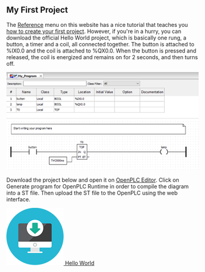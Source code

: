 
## My First Project

The [Reference](/reference/current) menu on this website has a nice tutorial that
teaches you [how to create your first project](/reference-your-first-project).
However, if you're in a hurry, you can download the official Hello World
project, which is basically one rung, a button, a timer and a coil, all
connected together. The button is attached to %IX0.0 and the coil is attached
to %QX0.0. When the button is pressed and released, the coil is energized and
remains on for 2 seconds, and then turns off.

<img src="/runtime/img/myprogram.png" alt=""/>

Download the project below and open it on [OpenPLC Editor](/plcopen-editor).
Click on Generate
program for OpenPLC Runtime in order to compile the diagram into a ST file.
Then upload the ST file to the OpenPLC using the web interface.

<div class="download-link">
    <a href="https://docs.google.com/uc?export=download&confirm=no_antivirus&id=1fv8XZA5306ZhrdAclzRdoZdv0E6_EUzA">
      <img src="/assets/img/download.png" alt=""/>
      <span>Hello World</span>
    </a>
</div>
